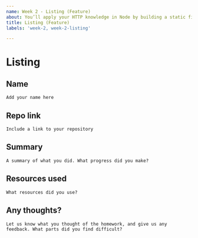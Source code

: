 ```yaml
---
name: Week 2 - Listing (Feature)
about: You’ll apply your HTTP knowledge in Node by building a static file server with a little help from Express.
title: Listing (Feature)
labels: 'week-2, week-2-listing'

---
```


# Listing

## Name
`Add your name here`

## Repo link
`Include a link to your repository`

## Summary
`A summary of what you did. What progress did you make?`

## Resources used
`What resources did you use?`

## Any thoughts?
`Let us know what you thought of the homework, and give us any feedback. What parts did you find difficult?`
